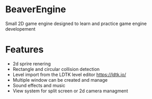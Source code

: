 # BeaverEngine
Small 2D game engine designed to learn and practice game engine developement

# Features
- 2d sprire renering
- Rectangle and circular collision detection
- Level import from the LDTK level editor https://ldtk.io/
-  Multiple window can be created and manage
-  Sound effects and music
- View system for split screen or 2d camera managment
